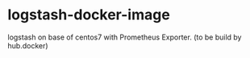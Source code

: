 # logstash-docker-image
logstash on base of centos7 with Prometheus Exporter. (to be build by hub.docker)
